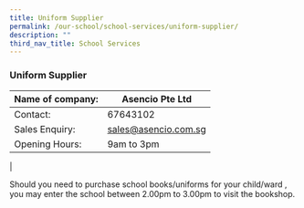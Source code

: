 ```yaml
---
title: Uniform Supplier
permalink: /our-school/school-services/uniform-supplier/
description: ""
third_nav_title: School Services
---
```

### **Uniform Supplier**

| Name of company: | Asencio Pte Ltd |
|---|---|
| Contact: | 67643102 |
| Sales Enquiry: | [sales@asencio.com.sg](mailto:sales@asencio.com.sg) |
| Opening Hours: | 9am to 3pm  |
|


Should you need to purchase school books/uniforms for your child/ward , you may enter the school between 2.00pm to 3.00pm to visit the bookshop.